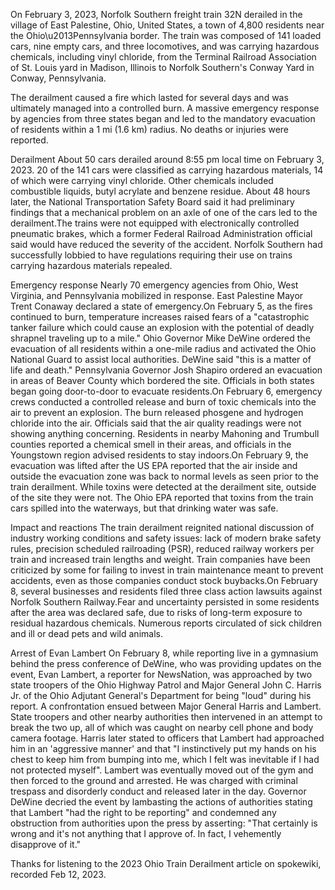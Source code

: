On February 3, 2023, Norfolk Southern freight train 32N derailed in the village of East Palestine, Ohio, United States, a town of 4,800 residents near the Ohio\u2013Pennsylvania border. The train was composed of 141 loaded cars, nine empty cars, and three locomotives, and was carrying hazardous chemicals, including vinyl chloride, from the Terminal Railroad Association of St. Louis yard in Madison, Illinois to Norfolk Southern's Conway Yard in Conway, Pennsylvania.

The derailment caused a fire which lasted for several days and was ultimately managed into a controlled burn. A massive emergency response by agencies from three states began and led to the mandatory evacuation of residents within a 1 mi (1.6 km) radius. No deaths or injuries were reported.

Derailment
About 50 cars derailed around 8:55 pm local time on February 3, 2023. 20 of the 141 cars were classified as carrying hazardous materials, 14 of which were carrying vinyl chloride. Other chemicals included combustible liquids, butyl acrylate and benzene residue. About 48 hours later, the National Transportation Safety Board said it had preliminary findings that a mechanical problem on an axle of one of the cars led to the derailment.The trains were not equipped with electronically controlled pneumatic brakes, which a former Federal Railroad Administration official said would have reduced the severity of the accident. Norfolk Southern had successfully lobbied to have regulations requiring their use on trains carrying hazardous materials repealed.

Emergency response
Nearly 70 emergency agencies from Ohio, West Virginia, and Pennsylvania mobilized in response. East Palestine Mayor Trent Conaway declared a state of emergency.On February 5, as the fires continued to burn, temperature increases raised fears of a "catastrophic tanker failure which could cause an explosion with the potential of deadly shrapnel traveling up to a mile." Ohio Governor Mike DeWine ordered the evacuation of all residents within a one-mile radius and activated the Ohio National Guard to assist local authorities. DeWine said "this is a matter of life and death." Pennsylvania Governor Josh Shapiro ordered an evacuation in areas of Beaver County which bordered the site. Officials in both states began going door-to-door to evacuate residents.On February 6, emergency crews conducted a controlled release and burn of toxic chemicals into the air to prevent an explosion. The burn released phosgene and hydrogen chloride into the air. Officials said that the air quality readings were not showing anything concerning. Residents in nearby Mahoning and Trumbull counties reported a chemical smell in their areas, and officials in the Youngstown region advised residents to stay indoors.On February 9, the evacuation was lifted after the US EPA reported that the air inside and outside the evacuation zone was back to normal levels as seen prior to the train derailment. While toxins were detected at the derailment site, outside of the site they were not. The Ohio EPA reported that toxins from the train cars spilled into the waterways, but that drinking water was safe.

Impact and reactions
The train derailment reignited national discussion of industry working conditions and safety issues: lack of modern brake safety rules, precision scheduled railroading (PSR), reduced railway workers per train and increased train lengths and weight. Train companies have been criticized by some for failing to invest in train maintenance meant to prevent accidents, even as those companies conduct stock buybacks.On February 8, several businesses and residents filed three class action lawsuits against Norfolk Southern Railway.Fear and uncertainty persisted in some residents after the area was declared safe, due to risks of long-term exposure to residual hazardous chemicals. Numerous reports circulated of sick children and ill or dead pets and wild animals.

Arrest of Evan Lambert
On February 8, while reporting live in a gymnasium behind the press conference of DeWine, who was providing updates on the event, Evan Lambert, a reporter for NewsNation, was approached by two state troopers of the Ohio Highway Patrol and Major General John C. Harris Jr. of the Ohio Adjutant General's Department for being "loud" during his report. A confrontation ensued between Major General Harris and Lambert. State troopers and other nearby authorities then intervened in an attempt to break the two up, all of which was caught on nearby cell phone and body camera footage. Harris later stated to officers that Lambert had approached him in an 'aggressive manner' and that "I instinctively put my hands on his chest to keep him from bumping into me, which I felt was inevitable if I had not protected myself". Lambert was eventually moved out of the gym and then forced to the ground and arrested. He was charged with criminal trespass and disorderly conduct and released later in the day. Governor DeWine decried the event by lambasting the actions of authorities stating that Lambert "had the right to be reporting" and condemned any obstruction from authorities upon the press by asserting: "That certainly is wrong and it's not anything that I approve of. In fact, I vehemently disapprove of it."

Thanks for listening to the 2023 Ohio Train Derailment article on spokewiki, recorded Feb 12, 2023. 